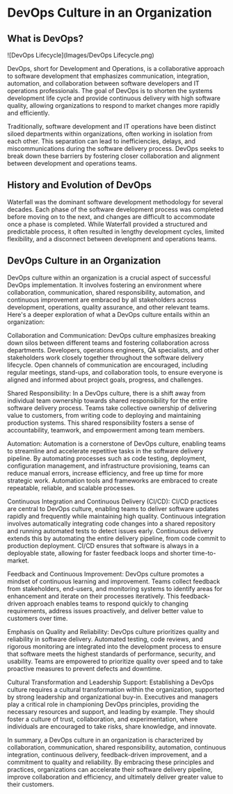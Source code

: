 # **DevOps Culture in an Organization**

## **What is DevOps?**

![DevOps Lifecycle](Images/DevOps Lifecycle.png)

DevOps, short for Development and Operations, is a collaborative approach to software development that emphasizes communication, integration, automation, and collaboration between software developers and IT operations professionals. The goal of DevOps is to shorten the systems development life cycle and provide continuous delivery with high software quality, allowing organizations to respond to market changes more rapidly and efficiently.

Traditionally, software development and IT operations have been distinct siloed departments within organizations, often working in isolation from each other. This separation can lead to inefficiencies, delays, and miscommunications during the software delivery process. DevOps seeks to break down these barriers by fostering closer collaboration and alignment between development and operations teams.

## **History and Evolution of DevOps**

Waterfall was the dominant software development methodology for several decades. Each phase of the software development process was completed before moving on to the next, and changes are difficult to accommodate once a phase is completed. While Waterfall provided a structured and predictable process, it often resulted in lengthy development cycles, limited flexibility, and a disconnect between development and operations teams.
## **DevOps Culture in an Organization**

DevOps culture within an organization is a crucial aspect of successful DevOps implementation. It involves fostering an environment where collaboration, communication, shared responsibility, automation, and continuous improvement are embraced by all stakeholders across development, operations, quality assurance, and other relevant teams. Here's a deeper exploration of what a DevOps culture entails within an organization:

Collaboration and Communication: DevOps culture emphasizes breaking down silos between different teams and fostering collaboration across departments. Developers, operations engineers, QA specialists, and other stakeholders work closely together throughout the software delivery lifecycle. Open channels of communication are encouraged, including regular meetings, stand-ups, and collaboration tools, to ensure everyone is aligned and informed about project goals, progress, and challenges.

Shared Responsibility: In a DevOps culture, there is a shift away from individual team ownership towards shared responsibility for the entire software delivery process. Teams take collective ownership of delivering value to customers, from writing code to deploying and maintaining production systems. This shared responsibility fosters a sense of accountability, teamwork, and empowerment among team members.

Automation: Automation is a cornerstone of DevOps culture, enabling teams to streamline and accelerate repetitive tasks in the software delivery pipeline. By automating processes such as code testing, deployment, configuration management, and infrastructure provisioning, teams can reduce manual errors, increase efficiency, and free up time for more strategic work. Automation tools and frameworks are embraced to create repeatable, reliable, and scalable processes.

Continuous Integration and Continuous Delivery (CI/CD): CI/CD practices are central to DevOps culture, enabling teams to deliver software updates rapidly and frequently while maintaining high quality. Continuous integration involves automatically integrating code changes into a shared repository and running automated tests to detect issues early. Continuous delivery extends this by automating the entire delivery pipeline, from code commit to production deployment. CI/CD ensures that software is always in a deployable state, allowing for faster feedback loops and shorter time-to-market.

Feedback and Continuous Improvement: DevOps culture promotes a mindset of continuous learning and improvement. Teams collect feedback from stakeholders, end-users, and monitoring systems to identify areas for enhancement and iterate on their processes iteratively. This feedback-driven approach enables teams to respond quickly to changing requirements, address issues proactively, and deliver better value to customers over time.

Emphasis on Quality and Reliability: DevOps culture prioritizes quality and reliability in software delivery. Automated testing, code reviews, and rigorous monitoring are integrated into the development process to ensure that software meets the highest standards of performance, security, and usability. Teams are empowered to prioritize quality over speed and to take proactive measures to prevent defects and downtime.

Cultural Transformation and Leadership Support: Establishing a DevOps culture requires a cultural transformation within the organization, supported by strong leadership and organizational buy-in. Executives and managers play a critical role in championing DevOps principles, providing the necessary resources and support, and leading by example. They should foster a culture of trust, collaboration, and experimentation, where individuals are encouraged to take risks, share knowledge, and innovate.

In summary, a DevOps culture in an organization is characterized by collaboration, communication, shared responsibility, automation, continuous integration, continuous delivery, feedback-driven improvement, and a commitment to quality and reliability. By embracing these principles and practices, organizations can accelerate their software delivery pipeline, improve collaboration and efficiency, and ultimately deliver greater value to their customers.
